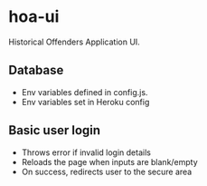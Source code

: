 # hoa-ui
Historical Offenders Application UI.

## Database
- Env variables defined in config.js.
- Env variables set in Heroku config

## Basic user login
- Throws error if invalid login details
- Reloads the page when inputs are blank/empty
- On success, redirects user to the secure area
